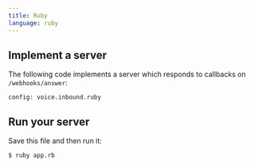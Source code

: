 ```yaml
---
title: Ruby
language: ruby
---
```


## Implement a server

The following code implements a server which responds to callbacks on
`/webhooks/answer`:

```code
config: voice.inbound.ruby
```

## Run your server

Save this file and then run it:

```
$ ruby app.rb
```

